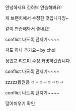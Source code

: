 안녕하세요 깃허브 연습해봐요!


제 브랜치에서 수정한 것입니다잉~

같이 연습해봐서 좋네요!

conflict 나도록 던지기~~~~

저도 하나 추가요~ by choi

정민교 리드미 수정 커밋하겠습니다.

conflict 나도록 던지기~~~~

zzzzz황원용 ㅇㅋㅇㅋㅇㅋㅇㅋ

conflict 나도록 던지기~~~~

덮어씌우기 확인


